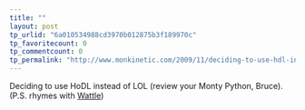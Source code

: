 ```yaml
---
title: ""
layout: post
tp_urlid: "6a010534988cd3970b012875b3f189970c"
tp_favoritecount: 0
tp_commentcount: 0
tp_permalink: "http://www.monkinetic.com/2009/11/deciding-to-use-hdl-instead-of-lol-review-your-python-bruce.html"
---
```

Deciding to use HoDL instead of LOL (review your Monty Python, Bruce). (P.S. rhymes with [Wattle](http://www.anbg.gov.au/emblems/aust.emblem.html))
